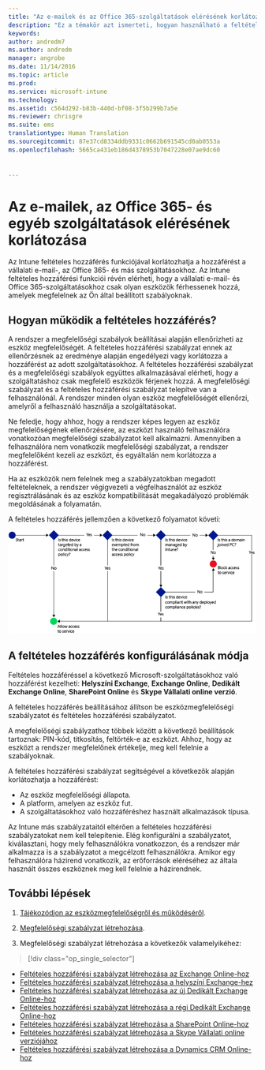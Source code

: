 ```yaml
---
title: "Az e-mailek és az Office 365-szolgáltatások elérésének korlátozása | Microsoft Intune"
description: "Ez a témakör azt ismerteti, hogyan használható a feltételes hozzáférés arra, hogy csak a megfelelő eszközök férhessenek hozzá a vállalati e-mailekhez, valamint a SharePoint Online-on és más szolgáltatásokban tárolt vállalati adatokhoz."
keywords: 
author: andredm7
ms.author: andredm
manager: angrobe
ms.date: 11/14/2016
ms.topic: article
ms.prod: 
ms.service: microsoft-intune
ms.technology: 
ms.assetid: c564d292-b83b-440d-bf08-3f5b299b7a5e
ms.reviewer: chrisgre
ms.suite: ems
translationtype: Human Translation
ms.sourcegitcommit: 87e37cd8334ddb9331c0662b691545cd0ab0553a
ms.openlocfilehash: 5665ca431eb186d4378953b7047228e07ae9dc60


---
```


# <a name="restrict-access-to-email-office-365-and-other-services-with-microsoft-intune"></a>Az e-mailek, az Office 365- és egyéb szolgáltatások elérésének korlátozása
Az Intune feltételes hozzáférés funkciójával korlátozhatja a hozzáférést a vállalati e-mail-, az Office 365- és más szolgáltatásokhoz. Az Intune feltételes hozzáférési funkciói révén elérheti, hogy a vállalati e-mail- és Office 365-szolgáltatásokhoz csak olyan eszközök férhessenek hozzá, amelyek megfelelnek az Ön által beállított szabályoknak.
## <a name="how-does-conditional-access-work"></a>Hogyan működik a feltételes hozzáférés?
A rendszer a megfelelőségi szabályok beállításai alapján ellenőrizheti az eszköz megfelelőségét. A feltételes hozzáférési szabályzat ennek az ellenőrzésnek az eredménye alapján engedélyezi vagy korlátozza a hozzáférést az adott szolgáltatásokhoz. A feltételes hozzáférési szabályzat és a megfelelőségi szabályok együttes alkalmazásával elérheti, hogy a szolgáltatáshoz csak megfelelő eszközök férjenek hozzá. A megfelelőségi szabályzat és a feltételes hozzáférési szabályzat telepítve van a felhasználónál. A rendszer minden olyan eszköz megfelelőségét ellenőrzi, amelyről a felhasználó használja a szolgáltatásokat.

Ne feledje, hogy ahhoz, hogy a rendszer képes legyen az eszköz megfelelőségének ellenőrzésére, az eszközt használó felhasználóra vonatkozóan megfelelőségi szabályzatot kell alkalmazni.
Amennyiben a felhasználóra nem vonatkozik megfelelőségi szabályzat, a rendszer megfelelőként kezeli az eszközt, és egyáltalán nem korlátozza a hozzáférést.

Ha az eszközök nem felelnek meg a szabályzatokban megadott feltételeknek, a rendszer végigvezeti a végfelhasználót az eszköz regisztrálásának és az eszköz kompatibilitását megakadályozó problémák megoldásának a folyamatán.

A feltételes hozzáférés jellemzően a következő folyamatot követi:

![Azokat a döntési pontokat megjelenítő diagram, amelyek segítségével a rendszer meghatározza, hogy kapjon-e hozzáférést az adott eszköz a szolgáltatáshoz](../media/ConditionalAccess4.png)

## <a name="how-to-configure-conditional-access"></a>A feltételes hozzáférés konfigurálásának módja
Feltételes hozzáféréssel a következő Microsoft-szolgáltatásokhoz való hozzáférést kezelheti: **Helyszíni Exchange**, **Exchange Online**, **Dedikált Exchange Online**, **SharePoint Online** és **Skype Vállalati online verzió**.

A feltételes hozzáférés beállításához állítson be eszközmegfelelőségi szabályzatot és feltételes hozzáférési szabályzatot.

A megfelelőségi szabályzathoz többek között a következő beállítások tartoznak: PIN-kód, titkosítás, feltörték-e az eszközt. Ahhoz, hogy az eszközt a rendszer megfelelőnek értékelje, meg kell felelnie a szabályoknak.

A feltételes hozzáférési szabályzat segítségével a következők alapján korlátozhatja a hozzáférést:
- Az eszköz megfelelőségi állapota.
- A platform, amelyen az eszköz fut.
- A szolgáltatásokhoz való hozzáféréshez használt alkalmazások típusa.

Az Intune más szabályzataitól eltérően a feltételes hozzáférési szabályzatokat nem kell telepítenie. Elég konfigurálni a szabályzatot, kiválasztani, hogy mely felhasználókra vonatkozzon, és a rendszer már alkalmazza is a szabályzatot a megcélzott felhasználókra. Amikor egy felhasználóra házirend vonatkozik, az erőforrások eléréséhez az általa használt összes eszköznek meg kell felelnie a házirendnek.


## <a name="next-steps"></a>További lépések
1. [Tájékozódjon az eszközmegfelelőségről és működéséről](introduction-to-device-compliance-policies-in-microsoft-intune.md).

2. [Megfelelőségi szabályzat létrehozása](create-a-device-compliance-policy-in-microsoft-intune.md).

2.  Megfelelőségi szabályzat létrehozása a következők valamelyikéhez:
> [!div class="op_single_selector"]
  - [Feltételes hozzáférési szabályzat létrehozása az Exchange Online-hoz](restrict-access-to-exchange-online-with-microsoft-intune.md)
  - [Feltételes hozzáférési szabályzat létrehozása a helyszíni Exchange-hez](restrict-access-to-exchange-onpremises-with-microsoft-intune.md)
  - [Feltételes hozzáférési szabályzat létrehozása az új Dedikált Exchange Online-hoz](restrict-access-to-exchange-online-with-microsoft-intune.md)
  - [Feltételes hozzáférési szabályzat létrehozása a régi Dedikált Exchange Online-hoz](restrict-access-to-exchange-onpremises-with-microsoft-intune.md)
  - [Feltételes hozzáférési szabályzat létrehozása a SharePoint Online-hoz](restrict-access-to-sharepoint-online-with-microsoft-intune.md)
  - [Feltételes hozzáférési szabályzat létrehozása a Skype Vállalati online verziójához](restrict-access-to-skype-for-business-online-with-microsoft-intune.md)
  - [Feltételes hozzáférési szabályzat létrehozása a Dynamics CRM Online-hoz](restrict-access-to-dynamics-crm-online-with-microsoft-intune.md)



<!--HONumber=Dec16_HO2-->


